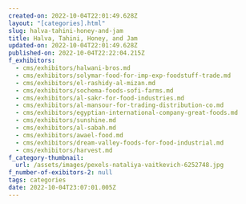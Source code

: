 ```yaml
---
created-on: 2022-10-04T22:01:49.628Z
layout: "[categories].html"
slug: halva-tahini-honey-and-jam
title: Halva, Tahini, Honey, and Jam
updated-on: 2022-10-04T22:01:49.628Z
published-on: 2022-10-04T22:22:04.215Z
f_exhibitors:
  - cms/exhibitors/halwani-bros.md
  - cms/exhibitors/solymar-food-for-imp-exp-foodstuff-trade.md
  - cms/exhibitors/el-rashidy-al-mizan.md
  - cms/exhibitors/sochema-foods-sofi-farms.md
  - cms/exhibitors/al-sakr-for-food-industries.md
  - cms/exhibitors/al-mansour-for-trading-distribution-co.md
  - cms/exhibitors/egyptian-international-company-great-foods.md
  - cms/exhibitors/sunshine.md
  - cms/exhibitors/al-sabah.md
  - cms/exhibitors/awael-food.md
  - cms/exhibitors/dream-valley-foods-for-food-industrial.md
  - cms/exhibitors/harvest.md
f_category-thumbnail:
  url: /assets/images/pexels-nataliya-vaitkevich-6252748.jpg
f_number-of-exibitors-2: null
tags: categories
date: 2022-10-04T23:07:01.005Z
---
```

